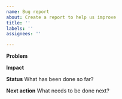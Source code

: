 ```yaml
---
name: Bug report
about: Create a report to help us improve
title: ''
labels: ''
assignees: ''

---
```


**Problem**

**Impact**

**Status**
What has been done so far?

**Next action**
What needs to be done next?
